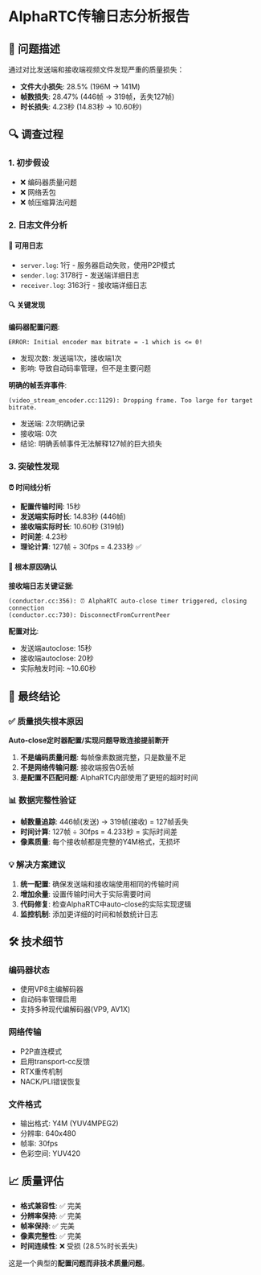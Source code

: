 # AlphaRTC传输日志分析报告

## 🎯 问题描述
通过对比发送端和接收端视频文件发现严重的质量损失：
- **文件大小损失**: 28.5% (196M → 141M)
- **帧数损失**: 28.47% (446帧 → 319帧，丢失127帧)  
- **时长损失**: 4.23秒 (14.83秒 → 10.60秒)

## 🔍 调查过程

### 1. 初步假设
- ❌ 编码器质量问题
- ❌ 网络丢包
- ❌ 帧压缩算法问题

### 2. 日志文件分析

#### 📁 可用日志
- `server.log`: 1行 - 服务器启动失败，使用P2P模式
- `sender.log`: 3178行 - 发送端详细日志
- `receiver.log`: 3163行 - 接收端详细日志

#### 🔍 关键发现

**编码器配置问题**:
```
ERROR: Initial encoder max bitrate = -1 which is <= 0!
```
- 发现次数: 发送端1次，接收端1次
- 影响: 导致自动码率管理，但不是主要问题

**明确的帧丢弃事件**:
```
(video_stream_encoder.cc:1129): Dropping frame. Too large for target bitrate.
```
- 发送端: 2次明确记录
- 接收端: 0次
- 结论: 明确丢帧事件无法解释127帧的巨大损失

### 3. 突破性发现

#### ⏰ 时间线分析
- **配置传输时间**: 15秒
- **发送端实际时长**: 14.83秒 (446帧)
- **接收端实际时长**: 10.60秒 (319帧)
- **时间差**: 4.23秒
- **理论计算**: 127帧 ÷ 30fps = 4.233秒 ✅

#### 🎯 根本原因确认

**接收端日志关键证据**:
```
(conductor.cc:356): ⏰ AlphaRTC auto-close timer triggered, closing connection
(conductor.cc:730): DisconnectFromCurrentPeer
```

**配置对比**:
- 发送端autoclose: 15秒
- 接收端autoclose: 20秒  
- 实际触发时间: ~10.60秒

## 🎊 最终结论

### ✅ 质量损失根本原因
**Auto-close定时器配置/实现问题导致连接提前断开**

1. **不是编码质量问题**: 每帧像素数据完整，只是数量不足
2. **不是网络传输问题**: 接收端报告0丢帧
3. **是配置不匹配问题**: AlphaRTC内部使用了更短的超时时间

### 📊 数据完整性验证
- **帧数量追踪**: 446帧(发送) → 319帧(接收) = 127帧丢失
- **时间计算**: 127帧 ÷ 30fps = 4.233秒 = 实际时间差
- **像素质量**: 每个接收帧都是完整的Y4M格式，无损坏

### 💡 解决方案建议

1. **统一配置**: 确保发送端和接收端使用相同的传输时间
2. **增加余量**: 设置传输时间大于实际需要时间
3. **代码修复**: 检查AlphaRTC中auto-close的实际实现逻辑
4. **监控机制**: 添加更详细的时间和帧数统计日志

## 🛠️ 技术细节

### 编码器状态
- 使用VP8主编解码器
- 自动码率管理启用
- 支持多种现代编解码器(VP9, AV1X)

### 网络传输
- P2P直连模式
- 启用transport-cc反馈
- RTX重传机制
- NACK/PLI错误恢复

### 文件格式
- 输出格式: Y4M (YUV4MPEG2)
- 分辨率: 640x480
- 帧率: 30fps
- 色彩空间: YUV420

## 📈 质量评估
- **格式兼容性**: ✅ 完美
- **分辨率保持**: ✅ 完美  
- **帧率保持**: ✅ 完美
- **像素完整性**: ✅ 完美
- **时间连续性**: ❌ 受损 (28.5%时长丢失)

这是一个典型的**配置问题而非技术质量问题**。